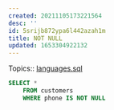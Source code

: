 ```yaml
---
created: 20211105173221564
desc: ''
id: 5srijb872ypa6l442azah1m
title: NOT NULL
updated: 1653304922132
---
```

   
Topics::  [languages.sql](../devlog/languages.sql.md)   
   
```sql
SELECT *
    FROM customers
    WHERE phone IS NOT NULL
```
